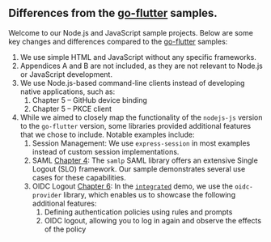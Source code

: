 ## Differences from the [go-flutter](../go-flutter) samples.
Welcome to our Node.js and JavaScript sample projects. Below are some key changes
and differences compared to the [go-flutter](../go-flutter) samples:

1. We use simple HTML and JavaScript without any specific frameworks.
2. Appendices A and B are not included, as they are not relevant to Node.js or
   JavaScript development.
3. We use Node.js-based command-line clients instead of developing native
   applications, such as:
   1. Chapter 5 – GitHub device binding
   2. Chapter 5 – PKCE client
4. While we aimed to closely map the functionality of the `nodejs-js` version to
   the `go-flutter` version, some libraries provided additional features that we
   chose to include. Notable examples include:
   1. Session Management: We use `express-session` in most examples instead of
      custom session implementations.
   2. SAML [Chapter 4](chapter-4): The `samlp` SAML library offers an extensive Single
      Logout (SLO) framework. Our sample demonstrates several use cases for these
      capabilities.
   3. OIDC Logout [Chapter 6](chapter-6): In the [`integrated`](chapter-6/integrated) demo, we use the
      `oidc-provider` library, which enables us to showcase the following
      additional features:
      1. Defining authentication policies using rules and prompts
      2. OIDC logout, allowing you to log in again and observe the effects of the
         policy
